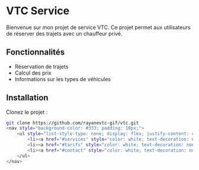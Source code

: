 
# VTC Service

Bienvenue sur mon projet de service VTC. Ce projet permet aux utilisateurs de réserver des trajets avec un chauffeur privé.

## Fonctionnalités

- Réservation de trajets
- Calcul des prix
- Informations sur les types de véhicules

## Installation

Clonez le projet :
```bash
git clone https://github.com/rayanevtc-gif/vtc.git
<nav style="background-color: #333; padding: 10px;">
    <ul style="list-style-type: none; display: flex; justify-content: center; margin: 0; padding: 0;">
        <li><a href="#services" style="color: white; text-decoration: none; margin: 0 20px;">Services</a></li>
        <li><a href="#tarifs" style="color: white; text-decoration: none; margin: 0 20px;">Tarifs</a></li>
        <li><a href="#contact" style="color: white; text-decoration: none; margin: 0 20px;">Contact</a></li>
    </ul>
</nav>

